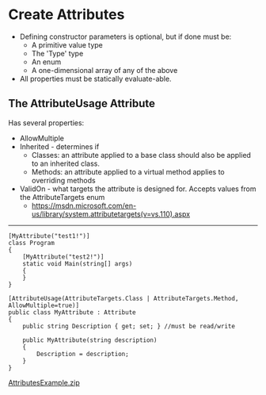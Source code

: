 # Create Attributes

  * Defining constructor parameters is optional, but if done must be: 
    * A primitive value type
    * The 'Type' type
    * An enum
    * A one-dimensional array of any of the above
  * All properties must be statically evaluate-able. 

## The AttributeUsage Attribute

Has several properties:

  * AllowMultiple
  * Inherited - determines if 
    * Classes: an attribute applied to a base class should also be applied to an inherited class.
    * Methods: an attribute applied to a virtual method applies to overriding methods
  * ValidOn - what targets the attribute is designed for. Accepts values from the AttributeTargets enum 
    * <https://msdn.microsoft.com/en-us/library/system.attributetargets(v=vs.110).aspx>
---

    [MyAttribute("test1!")]
    class Program
    {
    	[MyAttribute("test2!")]
    	static void Main(string[] args)
    	{
    	}
    }
    
    [AttributeUsage(AttributeTargets.Class | AttributeTargets.Method, AllowMultiple=true)]
    public class MyAttribute : Attribute
    {
    	public string Description { get; set; } //must be read/write
    
    	public MyAttribute(string description)
    	{
    		Description = description;
    	}
    }

[AttributesExample.zip](https://github.com/simonjstanford/70-483-c-sharp-notes/blob/master/media/AttributesExample.zip)
<!--stackedit_data:
eyJoaXN0b3J5IjpbLTEyMzY2NDkzNDRdfQ==
-->